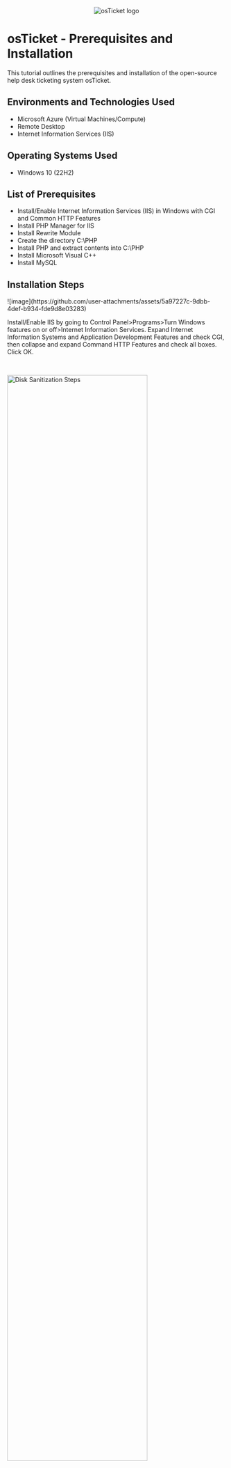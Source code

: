 <p align="center">
<img src="https://i.imgur.com/Clzj7Xs.png" alt="osTicket logo"/>
</p>

<h1>osTicket - Prerequisites and Installation</h1>
This tutorial outlines the prerequisites and installation of the open-source help desk ticketing system osTicket.<br />

<h2>Environments and Technologies Used</h2>

- Microsoft Azure (Virtual Machines/Compute)
- Remote Desktop
- Internet Information Services (IIS)

<h2>Operating Systems Used </h2>

- Windows 10</b> (22H2)

<h2>List of Prerequisites</h2>

- Install/Enable Internet Information Services (IIS) in Windows with CGI and Common HTTP Features
- Install PHP Manager for IIS
- Install Rewrite Module
- Create the directory C:\PHP
- Install PHP and extract contents into C:\PHP
- Install Microsoft Visual C++
- Install MySQL

<h2>Installation Steps</h2>

<p>
![image](https://github.com/user-attachments/assets/5a97227c-9dbb-4def-b934-fde9d8e03283)
</p>
<p>
Install/Enable IIS by going to Control Panel>Programs>Turn Windows features on or off>Internet Information Services. Expand Internet Information Systems and Application Development Features and check CGI, then collapse and expand Command HTTP Features and check all boxes. Click OK.
</p>
<br />

<p>
<img src="https://i.imgur.com/DJmEXEB.png" height="80%" width="80%" alt="Disk Sanitization Steps"/>
</p>
<p>
explain step
</p>
<br />

<p>
<img src="https://i.imgur.com/DJmEXEB.png" height="80%" width="80%" alt="Disk Sanitization Steps"/>
</p>
<p>
explain step
</p>
<br />
